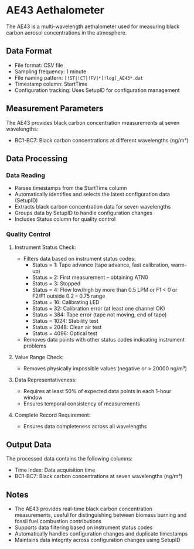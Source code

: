 # AE43 Aethalometer

The AE43 is a multi-wavelength aethalometer used for measuring black carbon aerosol concentrations in the atmosphere.

## Data Format

- File format: CSV file
- Sampling frequency: 1 minute
- File naming pattern: `[!ST|!CT|!FV]*[!log]_AE43*.dat`
- Timestamp column: StartTime
- Configuration tracking: Uses SetupID for configuration management

## Measurement Parameters

The AE43 provides black carbon concentration measurements at seven wavelengths:

- BC1-BC7: Black carbon concentrations at different wavelengths (ng/m³)

## Data Processing

### Data Reading

- Parses timestamps from the StartTime column
- Automatically identifies and selects the latest configuration data (SetupID)
- Extracts black carbon concentration data for seven wavelengths
- Groups data by SetupID to handle configuration changes
- Includes Status column for quality control

### Quality Control

1. Instrument Status Check:
    - Filters data based on instrument status codes:
        - Status = 1: Tape advance (tape advance, fast calibration, warm-up)
        - Status = 2: First measurement – obtaining ATN0
        - Status = 3: Stopped
        - Status = 4: Flow low/high by more than 0.5 LPM or F1 < 0 or F2/F1 outside 0.2 – 0.75 range
        - Status = 16: Calibrating LED
        - Status = 32: Calibration error (at least one channel OK)
        - Status = 384: Tape error (tape not moving, end of tape)
        - Status = 1024: Stability test
        - Status = 2048: Clean air test
        - Status = 4096: Optical test
    - Removes data points with other status codes indicating instrument problems

2. Value Range Check:
    - Removes physically impossible values (negative or > 20000 ng/m³)

3. Data Representativeness:
    - Requires at least 50% of expected data points in each 1-hour window
    - Ensures temporal consistency of measurements

4. Complete Record Requirement:
    - Ensures data completeness across all wavelengths

## Output Data

The processed data contains the following columns:

- Time index: Data acquisition time
- BC1-BC7: Black carbon concentrations at seven wavelengths (ng/m³)

## Notes

- The AE43 provides real-time black carbon concentration measurements, useful for distinguishing between biomass burning
  and fossil fuel combustion contributions
- Supports data filtering based on instrument status codes
- Automatically handles configuration changes and duplicate timestamps
- Maintains data integrity across configuration changes using SetupID 